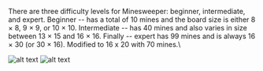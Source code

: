 There are three difficulty levels for Minesweeper: beginner, intermediate, and expert.
Beginner -- has a total of 10 mines and the board size is either 8 × 8, 9 × 9, or 10 × 10.
Intermediate -- has 40 mines and also varies in size between 13 × 15 and 16 × 16.
Finally -- expert has 99 mines and is always 16 × 30 (or 30 × 16). Modified to 16 x 20 with 70 mines.\

![alt text](./pictures/minesweeper-8x8preview.PNG)
![alt text](./pictures/minesweeper-13x15preview.PNG)